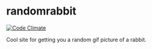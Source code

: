 randomrabbit
============

[![Code Climate](https://codeclimate.com/repos/526a23127e00a43d0500560c/badges/befe399d70f7bd9442ac/gpa.png)](https://codeclimate.com/repos/526a23127e00a43d0500560c/feed)

Cool site for getting you a random gif picture of a rabbit.
